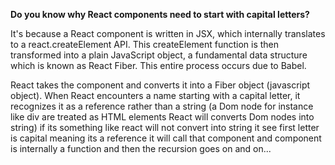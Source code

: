 **Do you know why React components need to start with capital letters?**

It's because a React component is written in JSX, which internally translates to a react.createElement API. This createElement function is then transformed into a plain JavaScript object, a fundamental data structure which is known as React Fiber. This entire process occurs due to Babel.

React takes the component and converts it into a Fiber object (javascript object). When React encounters a name starting with a capital letter, it recognizes it as a reference rather than a string (a Dom node for instance like div are treated as HTML elements React will converts Dom nodes into string) if its something like <User/> react will not convert into string it see first letter is capital meaning its a reference it will call that component and component is internally a function and then the recursion goes on and on...